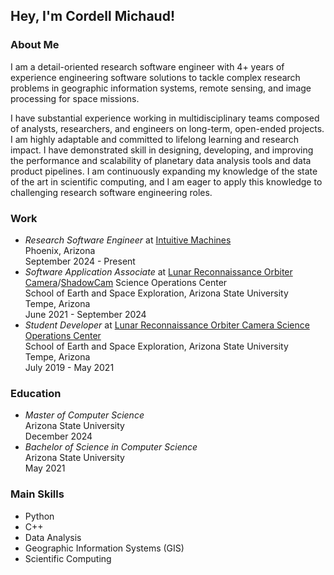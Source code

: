 <h2>Hey, I'm Cordell Michaud!</h2>

<!--
<img align="right" width="460" height="460" src="res/michaudcordell_avatar.png">
-->


<h3>About Me</h3>
<p>
I am a detail-oriented research software engineer with 4+ years of experience engineering software solutions to tackle complex research problems in geographic information systems, remote sensing, and image processing for space missions.
</p>
<p>
I have substantial experience working in multidisciplinary teams composed of analysts, researchers, and engineers on long-term, open-ended projects. I am highly adaptable and committed to lifelong learning and research impact. I have demonstrated skill in designing, developing, and improving the performance and scalability of planetary data analysis tools and data product pipelines. I am continuously expanding my knowledge of the state of the art in scientific computing, and I am eager to apply this knowledge to challenging research software engineering roles.

<h3>Work</h3>

<ul>
    <li>
        <em>Research Software Engineer</em> at <a href="https://www.intuitivemachines.com/">Intuitive Machines</a><br>
        Phoenix, Arizona<br>
        September 2024 - Present
    </li>
    <li>
        <em>Software Application Associate</em> at <a href="https://www.lroc.asu.edu/">Lunar Reconnaissance Orbiter Camera</a>/<a href="https://www.shadowcam.asu.edu/">ShadowCam</a> Science Operations Center<br>
        School of Earth and Space Exploration, Arizona State University<br>
        Tempe, Arizona<br>
        June 2021 - September 2024
    </li>
    <li>
        <em>Student Developer</em> at <a href="https://www.lroc.asu.edu/">Lunar Reconnaissance Orbiter Camera Science Operations Center</a><br>
        School of Earth and Space Exploration, Arizona State University<br>
        Tempe, Arizona<br>
        July 2019 - May 2021
    </li>
</ul>

<h3>Education</h3>
<ul>
    <li>
        <em>Master of Computer Science</em><br>
        Arizona State University<br>
        December 2024
    </li>
    <li>
        <em>Bachelor of Science in Computer Science</em><br>
        Arizona State University<br>
        May 2021
    </li>
</ul>

<h3>Main Skills</h3>

<ul>
    <li>Python</li>
    <li>C++</li></li>
    <li>Data Analysis</li>
    <li>Geographic Information Systems (GIS)</li>
    <li>Scientific Computing</li>
</ul>
